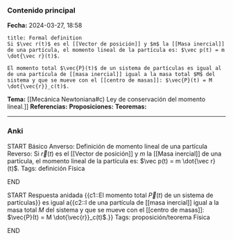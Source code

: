 ### Contenido principal

**Fecha:** 2024-03-27, 18:58

```ad-formal
title: Formal definition
Si $\vec r(t)$ es el [[Vector de posición]] y $m$ la [[Masa inercial]] de una partícula, el momento lineal de la partícula es: $\vec p(t) = m \dot{\vec r}(t)$.
```

```ad-note
El momento total $\vec{P}(t)$ de un sistema de partículas es igual al de una partícula de [[masa inercial]] igual a la masa total $M$ del sistema y que se mueve con el [[centro de masas]]: $\vec{P}(t) = M \dot{\vec{r}}_c(t)$.
```


**Tema:** [[Mecánica Newtoniana#c) Ley de conservación del momento lineal.]]
**Referencias:**
**Proposiciones:**
**Teoremas:**

---
### Anki

START
Básico
Anverso: Definición de momento lineal de una partícula
Reverso: Si $\vec r(t)$ es el [[Vector de posición]] y $m$ la [[Masa inercial]] de una partícula, el momento lineal de la partícula es: $\vec p(t) = m \dot{\vec r}(t)$.
Tags: definición Física
<!--ID: 1718033661132-->
END

START
Respuesta anidada
{{c1::El momento total $\vec{P}(t)$ de un sistema de partículas}} es igual a{{c2::l de una partícula de [[masa inercial]] igual a la masa total $M$ del sistema y que se mueve con el [[centro de masas]]: $\vec{P}(t) = M \dot{\vec{r}}_c(t)$.}}
Tags: proposición/teorema Física
<!--ID: 1718033661155-->
END
